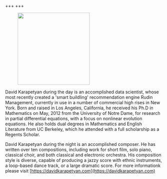 +++
+++
<figure class="figure">
    <img src="/images/avatar.jpeg" class="figure-img img-fluid" width="230" height="230">
</figure>

David Karapetyan during the day is an accomplished data scientist, whose most
recently  created  a 'smart buildling' recommendation engine Rudin Management,
currently in use in a number of commercial high rises in New York.
Born and raised in Los Angeles, California, he received
his Ph.D in Mathematics on May, 2012 from the University of Notre Dame, for 
research in partial differential equations, with a focus on nonlinear
evolution equations. He also holds dual degrees in Mathematics and English Literature
from UC Berkeley, which he attended with a full scholarship as a Regents Scholar. 

David Karapetyan during the night is an accomplished composer. He has written over ten
compositions, including work for short film, solo piano, classical choir, and both classical
and electronic orchestra. His composition style is diverse, capable of producing a jazzy score
with ethnic instruments, a loop-based dance track, or a large dramatic score. 
For more informationk please visit [https://davidkarapetyan.com](https://davidkarapetyan.com)


